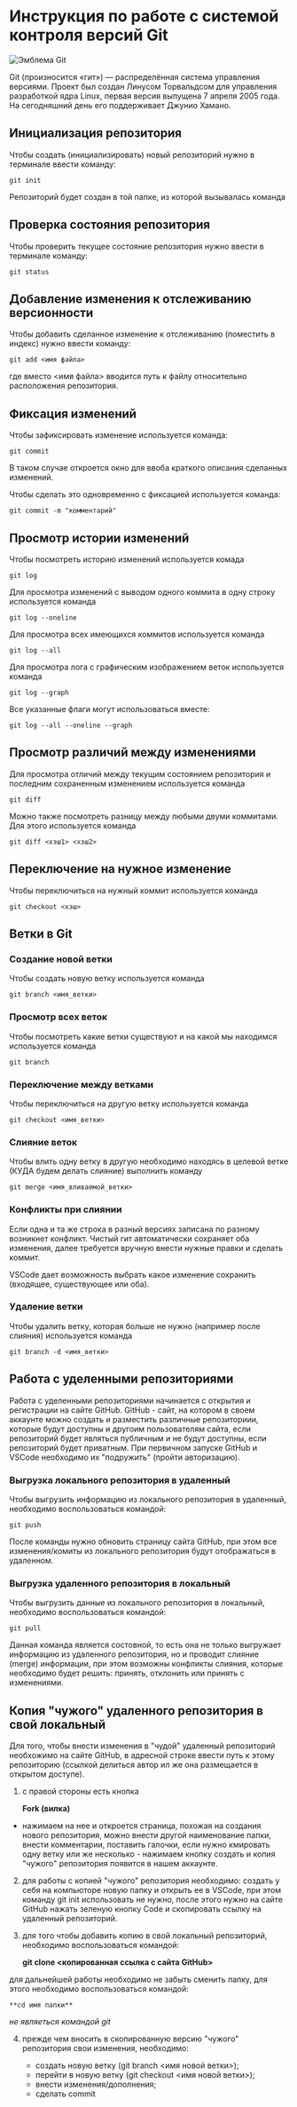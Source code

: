 # **Инструкция по работе с системой контроля версий Git**

![Эмблема Git](git.jpg)

Git (произносится «гит») — распределённая система управления версиями. Проект был создан Линусом Торвальдсом для управления разработкой ядра Linux, первая версия выпущена 7 апреля 2005 года. На сегодняшний день его поддерживает Джунио Хамано.

## Инициализация репозитория

Чтобы создать (инициализировать) новый репозиторий нужно в терминале ввести команду:

    git init

Репозиторий будет создан в той папке, из которой вызывалась команда

## Проверка состояния репозитория

Чтобы проверить текущее состояние репозитория нужно ввести в терминале команду:

    git status

## Добавление изменения к отслеживанию версионности

Чтобы добавить сделанное изменение к отслеживанию (поместить в индекс) нужно ввести команду:

    git add <имя файла>

где вместо <имя файла> вводится путь к файлу относительно расположения репозитория.

## Фиксация изменений

Чтобы зафиксировать изменение используется команда:

    git commit

В таком случае откроется окно для ввоба краткого описания сделанных изменений.

Чтобы сделать это одновременно с фиксацией используется команда:

    git commit -m "комментарий"

## Просмотр истории изменений

Чтобы посмотреть историю изменений используется комада

    git log

Для просмотра изменений с выводом одного коммита в одну строку используется команда

    git log --oneline

Для просмотра всех имеющихся коммитов используется команда

    git log --all

Для просмотра лога с графическим изображением веток используется команда

    git log --graph

Все указанные флаги могут использоваться вместе:

    git log --all --oneline --graph

## Просмотр различий между изменениями

Для просмотра отличий между текущим состоянием репозитория и последним сохраненным изменением используется команда

    git diff

Можно также посмотреть разницу между любыми двуми коммитами. Для этого используется команда

    git diff <хэш1> <хэш2>

## Переключение на нужное изменение

Чтобы переключиться на нужный коммит используется команда

    git checkout <хэш>

## Ветки в Git

### Создание новой ветки

Чтобы создать новую ветку используется команда

    git branch <имя_ветки>

### Просмотр всех веток

Чтобы посмотреть какие ветки существуют и на какой мы находимся используется команда

    git branch

### Переключение между ветками

Чтобы переключиться на другую ветку используется команда

    git checkout <имя_ветки>

### Слияние веток

Чтобы влить одну ветку в другую необходимо находясь в целевой ветке (КУДА будем делать слияние) выполнить команду

    git merge <имя_вливаемой_ветки>

### Конфликты при слиянии

Если одна и та же строка в разный версиях записана по разному возникнет конфликт.
Чистый гит автоматически сохраняет оба изменения, далее требуется вручную внести нужные правки и сделать коммит.

VSСode дает возможность выбрать какое изменение сохранить (входящее, существующее или оба).

### Удаление ветки

Чтобы удалить ветку, которая больше не нужно (например после слияния) используется команда

    git branch -d <имя_ветки>

## Работа с уделенными репозиториями

Работа с уделенными репозиториями начинается с открытия и регистрации на сайте GitHub. GitHub - сайт, на котором в своем аккаунте можно создать и разместить различные репозиториии, которые будут доступны и другоим пользователям сайта, если репозиторий будет являться публичным и не будут доступны, если репозиторий будет приватным. При первичном запуске GitHub и VSCode необходимо их "подружить" (пройти авторизацию).

### Выгрузка локального репозитория в удаленный

Чтобы выгрузить информацию из локального репозитория в удаленный, необходимо воспользоваться командой:

    git push

После команды нужно обновить страницу сайта GitHub, при этом все изменения/комиты из локального репозитория будут отображаться в удаленном. 

### Выгрузка удаленного репозитория в локальный

Чтобы выгрузить данные из локального репозитория в локальный, необходимо воспользоваться командой:

    git pull

Данная команда является состовной, то есть она не только выгружает информацию из удаленного репозитория, но и проводит слияние (merge) информации, при этом возможны конфликты слияния, которые необходимо будет решить: принять, отклонить или принять с изменениями.

## Копия "чужого" удаленного репозитория в свой локальный

Для того, чтобы внести изменения в "чудой" удаленный репозиторий необхожимо на сайте GitHub, в адресной строке ввести путь к этому репозиторию (ссылкой делиться автор ил же она размещается в открытом доступе).

1. с правой стороны есть кнопка 

    **Fork (вилка)** 
    
- нажимаем на нее и откроется страница, похожая на создания нового репозитория, можно внести другой наименование папки, внести комментарии, поставить галочки, если нужно кмировать одну ветку или же несколько - нажимаем кнопку создать и копия "чужого" репозитория появится в нашем аккаунте. 

2. для работы с копией "чужого" репозитория необходимо: создать у себя на компьюторе новую папку и открыть ее в VSCode, при этом команду git init использовать не нужно, после этого нужно на сайте GitHub нажать зеленую кнопку Code и скопировать ссылку на удаленный репозиторий.

3. для того чтобы добавить копию в свой локальный репозиторий, необходимо воспользоваться командой:

    **git clone <копированная ссылка с сайта GitHub>**

для дальнейшей работы необходимо не забыть сменить папку, для этого необходимо воспользоваться командой:

    **cd имя папки**

*не являеться командой git*

4. прежде чем вносить в скопированную версию "чужого" репозитория свои изменения, необходимо:

    - создать новую ветку (git branch <имя новой ветки>);
    - перейти в новую ветку (git checkout <имя новой ветки>);
    - внести изменения/дополнения;
    - сделать commit
